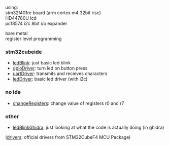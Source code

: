 using:<br>
stm32f401re board (arm cortex m4 32bit risc)<br>
HD44780U lcd<br>
pcf8574 i2c 8bit i/o expander<br>

bare metal<br>
register level programming<br>
### stm32cubeide
 - [ledBlink](ledBlink/Src/main.c): just basic led blink
 - [gpioDriver](gpioDriver/Src/main.c): turn led on button press
 - [uartDriver](uartDriver/Src/main.c): transmits and recieves characters
 - [ledDriver](ledDriver/Src/main.c): basic led driver (with i2c)
### no ide
 - [changeRegisters](changeRegisters/): change value of registers r0 and r7
### other
 - [ledBlinkGhidra](ledBlinkGhidra/Src/main.c): just looking at what the code is actually doing (in ghidra)
 
 ([drivers](drivers/): official drivers from STM32CubeF4 MCU Package)
